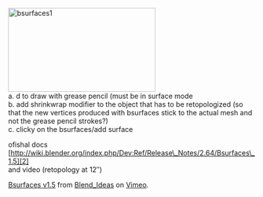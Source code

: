 [<img src="http://brontosaurusrex.mooo.com/wp-content/uploads/2014/03/bsurfaces1-300x171.png" alt="bsurfaces1" width="300" height="171" class="alignright size-medium wp-image-3029" />][1]  
a. d to draw with grease pencil (must be in surface mode  
b. add shrinkwrap modifier to the object that has to be retopologized (so that the new vertices produced with bsurfaces stick to the actual mesh and not the grease pencil strokes?)  
c. clicky on the bsurfaces/add surface

ofishal docs [http://wiki.blender.org/index.php/Dev:Ref/Release\_Notes/2.64/Bsurfaces\_1.5][2]  
and video (retopology at 12&#8243;)  


[Bsurfaces v1.5][3] from [Blend_Ideas][4] on [Vimeo][5].

 [1]: http://brontosaurusrex.mooo.com/wp-content/uploads/2014/03/bsurfaces1.png
 [2]: http://wiki.blender.org/index.php/Dev:Ref/Release_Notes/2.64/Bsurfaces_1.5
 [3]: http://vimeo.com/26339130
 [4]: http://vimeo.com/user572057
 [5]: https://vimeo.com